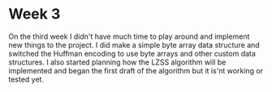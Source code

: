 # Week 3

On the third week I didn't have much time to play around and implement new things to the project. I did make a simple byte array data structure and switched the Huffman encoding to use byte arrays and other custom data structures. I also started planning how the LZSS algorithm will be implemented and began the first draft of the algorithm but it is'nt working or tested yet.